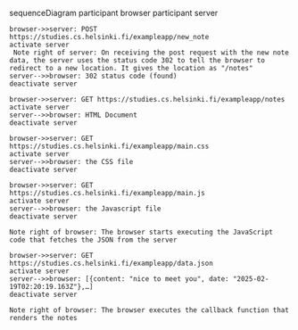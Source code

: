 sequenceDiagram
    participant browser
    participant server

    browser->>server: POST https://studies.cs.helsinki.fi/exampleapp/new_note
    activate server
     Note right of server: On receiving the post request with the new note data, the server uses the status code 302 to tell the browser to redirect to a new location. It gives the location as "/notes"
    server-->>browser: 302 status code (found)
    deactivate server

    browser->>server: GET https://studies.cs.helsinki.fi/exampleapp/notes
    activate server
    server-->>browser: HTML Document
    deactivate server

    browser->>server: GET https://studies.cs.helsinki.fi/exampleapp/main.css
    activate server
    server-->>browser: the CSS file
    deactivate server

    browser->>server: GET https://studies.cs.helsinki.fi/exampleapp/main.js
    activate server
    server-->>browser: the Javascript file
    deactivate server

    Note right of browser: The browser starts executing the JavaScript code that fetches the JSON from the server

    browser->>server: GET https://studies.cs.helsinki.fi/exampleapp/data.json
    activate server
    server-->>browser: [{content: "nice to meet you", date: "2025-02-19T02:20:19.163Z"},…]
    deactivate server

    Note right of browser: The browser executes the callback function that renders the notes